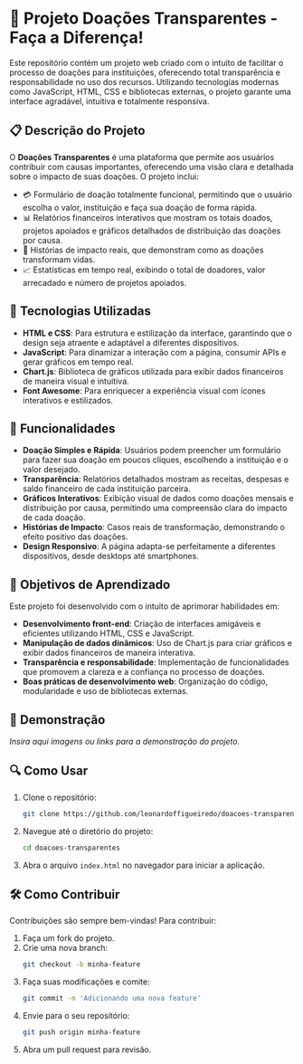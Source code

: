 # 🌟 Projeto Doações Transparentes - Faça a Diferença!

Este repositório contém um projeto web criado com o intuito de facilitar o processo de doações para instituições, oferecendo total transparência e responsabilidade no uso dos recursos. Utilizando tecnologias modernas como JavaScript, HTML, CSS e bibliotecas externas, o projeto garante uma interface agradável, intuitiva e totalmente responsiva.

## 📋 Descrição do Projeto

O **Doações Transparentes** é uma plataforma que permite aos usuários contribuir com causas importantes, oferecendo uma visão clara e detalhada sobre o impacto de suas doações. O projeto inclui:

- 💳 Formulário de doação totalmente funcional, permitindo que o usuário escolha o valor, instituição e faça sua doação de forma rápida.
- 📊 Relatórios financeiros interativos que mostram os totais doados, projetos apoiados e gráficos detalhados de distribuição das doações por causa.
- 🧡 Histórias de impacto reais, que demonstram como as doações transformam vidas.
- 📈 Estatísticas em tempo real, exibindo o total de doadores, valor arrecadado e número de projetos apoiados.

## 🚀 Tecnologias Utilizadas

- **HTML e CSS**: Para estrutura e estilização da interface, garantindo que o design seja atraente e adaptável a diferentes dispositivos.
- **JavaScript**: Para dinamizar a interação com a página, consumir APIs e gerar gráficos em tempo real.
- **Chart.js**: Biblioteca de gráficos utilizada para exibir dados financeiros de maneira visual e intuitiva.
- **Font Awesome**: Para enriquecer a experiência visual com ícones interativos e estilizados.

## 🧩 Funcionalidades

- **Doação Simples e Rápida**: Usuários podem preencher um formulário para fazer sua doação em poucos cliques, escolhendo a instituição e o valor desejado.
- **Transparência**: Relatórios detalhados mostram as receitas, despesas e saldo financeiro de cada instituição parceira.
- **Gráficos Interativos**: Exibição visual de dados como doações mensais e distribuição por causa, permitindo uma compreensão clara do impacto de cada doação.
- **Histórias de Impacto**: Casos reais de transformação, demonstrando o efeito positivo das doações.
- **Design Responsivo**: A página adapta-se perfeitamente a diferentes dispositivos, desde desktops até smartphones.

## 🎯 Objetivos de Aprendizado

Este projeto foi desenvolvido com o intuito de aprimorar habilidades em:

- **Desenvolvimento front-end**: Criação de interfaces amigáveis e eficientes utilizando HTML, CSS e JavaScript.
- **Manipulação de dados dinâmicos**: Uso de Chart.js para criar gráficos e exibir dados financeiros de maneira interativa.
- **Transparência e responsabilidade**: Implementação de funcionalidades que promovem a clareza e a confiança no processo de doações.
- **Boas práticas de desenvolvimento web**: Organização do código, modularidade e uso de bibliotecas externas.

## 📸 Demonstração

*Insira aqui imagens ou links para a demonstração do projeto.*

## 🔍 Como Usar

1. Clone o repositório:
    ```bash
    git clone https://github.com/leonardoffigueiredo/doacoes-transparentes
    ```
2. Navegue até o diretório do projeto:
    ```bash
    cd doacoes-transparentes
    ```
3. Abra o arquivo `index.html` no navegador para iniciar a aplicação.

## 🛠️ Como Contribuir

Contribuições são sempre bem-vindas! Para contribuir:

1. Faça um fork do projeto.
2. Crie uma nova branch:
    ```bash
    git checkout -b minha-feature
    ```
3. Faça suas modificações e comite:
    ```bash
    git commit -m 'Adicionando uma nova feature'
    ```
4. Envie para o seu repositório:
    ```bash
    git push origin minha-feature
    ```
5. Abra um pull request para revisão.
